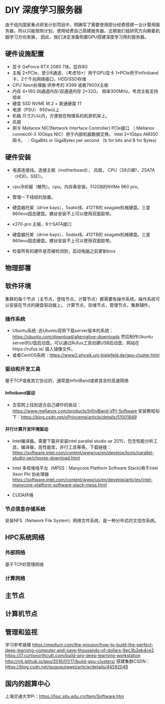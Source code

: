 
 # DIY 深度学习服务器

由于组内国家重点研发计划项目中，明确写了需要使用部分经费搭建一台计算用服务器，所以只能按照计划，使用经费自己搭建服务器。近期我们组研究方向朝着机器学习方向发展，
因此，我们决定准备购置GPU搭建深度学习用的服务器。

## 硬件设施配置
- 显卡 GeForce RTX 2080  7块。显存8G 
- 主板  2×PCIe，至少8通道，（考虑16×）用于GPU显卡 1×PCIe用于Infiniband卡，2个千兆网络接口，HDD/SSD存储
- CPU Xeon处理器.供参考的 X399 或者7900X主板
- 内存  4×16G 四通道内存/双通道内存  2×32G。 频率300MHz，考虑主板支持频率
- 硬盘 SSD NVME M.2 + 普通硬盘 1T
- 电源（PSU） 650w以上
- 机箱 尺寸2U以内，方便放在物理系的机房机架上。
- 风扇
- 网卡 Mellanox NIC(Network Interface Controller)  PCIe接口 （ Mellanox connectX-3 10Gbps NIC）用于内部机器数据交换。 Intel 2*1Gbps AM350 网卡。
：GigaBits or GigaBytes per second （b for bits and B for Bytes)

## 硬件安装
- 电源连接线。连接主板（motherboard）， 风扇， CPU（2*8引脚），2*SATA（HDD，SSD）。
- cpu冷却器（散热）。cpu。内存条安装。512GB的NVMe 960 pro。
- 管理一下线缆的放置。
- 硬盘器托架（drive bays），5*sata线。4*12TB的 seagate机械硬盘。三星860evo固态硬盘。螺丝安装不上可以使用双面胶带。
- x370-pro 主板，8个SATA接口

- 硬盘器托架（drive bays），5*sata线。4*12TB的 seagate机械硬盘。三星860evo固态硬盘。螺丝安装不上可以使用双面胶带。
- 检查所有的硬件是否被检测到，启动电脑之前更新bios
## 物理部署

## 软件环境
集群的每个节点（主节点，登陆节点，计算节点）都需要有操作系统。操作系统可以安装在节点的硬盘驱动器上。
计算节点，存储节点，管理节点，集群辅件。
### 操作系统
- Ubuntu系统 :去Ubuntu官网下载server版本的系统：https://ubuntu.com/download/alternative-downloads 然后制作Ubuntu server的U盘启动盘。可以通过Rufus工具创建USB启动盘，网站在https://rufus.ie/ 插入镜像文件。
- 或者CentOS系统：https://www2.physik.uni-bielefeld.de/gpu-cluster.html
### 驱动和开发工具

基于TCP或者其它协议的，通常是InfiniBand或者其余的高速网络
#### Infiniband驱动
- 去官网上找到适合自己硬件的驱动：https://www.mellanox.com/products/InfiniBand-VPI-Software 安装教程如下：https://blog.csdn.net/oPrinceme/article/details/51001849
#### 并行计算开发环境驱动
- Intel编译器。需要下载并安装intel parallel studio xe 2015，包含性能分析工具，编译器，高性能库，并行工具等等。下载链接：https://software.intel.com/content/www/us/en/develop/tools/parallel-studio-xe/choose-download.html
- Intel 多核堆栈平台（MPSS：Manycore Platform Software Stack)用于intel Xeon Phi 协处理器 https://software.intel.com/content/www/us/en/develop/articles/intel-manycore-platform-software-stack-mpss.html


- CUDA环境

### 节点信息存储系统
安装NFS（Network File System）网络文件系统，是一种分布式的文佳你系统。

## HPC系统网络
### 外部网络
基于TCP的管理网络
### 计算网络
## 主节点

## 计算机节点

## 管理和监视

学习参考链接
https://medium.com/the-mission/how-to-build-the-perfect-deep-learning-computer-and-save-thousands-of-dollars-9ec3b2eb4ce2
https://l7.curtisnorthcutt.com/build-pro-deep-learning-workstation
http://mli.github.io/gpu/2016/01/17/build-gpu-clusters/
搭建集群CSDN：https://blog.csdn.net/gugugujiawei/article/details/44592049
## 国内的超算中心
上海交通大学Pi：https://hpc.sjtu.edu.cn/Item/Software.htm



